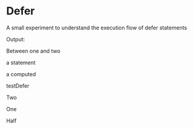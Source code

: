 # Defer

A small experiment to understand the execution flow of defer statements

Output:

Between one and two

a statement

a computed

testDefer

Two

One

Half

